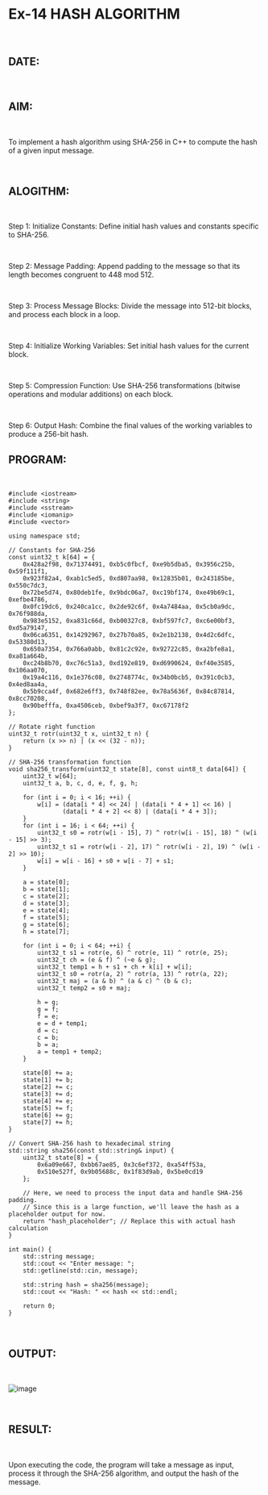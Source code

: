 # Ex-14 HASH ALGORITHM

<br>

## DATE:

<br>

## AIM:

<br>

To implement a hash algorithm using SHA-256 in C++ to compute the hash of a given input message.

<br>

## ALOGITHM:

<br>

Step 1: Initialize Constants: Define initial hash values and constants specific to SHA-256.

<br>

Step 2: Message Padding: Append padding to the message so that its length becomes congruent to 448 mod 512.

<br>

Step 3: Process Message Blocks: Divide the message into 512-bit blocks, and process each block in a loop.

<br>

Step 4: Initialize Working Variables: Set initial hash values for the current block.

<br>

Step 5: Compression Function: Use SHA-256 transformations (bitwise operations and modular additions) on each block.

<br>

Step 6: Output Hash: Combine the final values of the working variables to produce a 256-bit hash.

## PROGRAM:

<br>

```
#include <iostream>
#include <string>
#include <sstream>
#include <iomanip>
#include <vector>

using namespace std;

// Constants for SHA-256
const uint32_t k[64] = {
    0x428a2f98, 0x71374491, 0xb5c0fbcf, 0xe9b5dba5, 0x3956c25b, 0x59f111f1,
    0x923f82a4, 0xab1c5ed5, 0xd807aa98, 0x12835b01, 0x243185be, 0x550c7dc3,
    0x72be5d74, 0x80deb1fe, 0x9bdc06a7, 0xc19bf174, 0xe49b69c1, 0xefbe4786,
    0x0fc19dc6, 0x240ca1cc, 0x2de92c6f, 0x4a7484aa, 0x5cb0a9dc, 0x76f988da,
    0x983e5152, 0xa831c66d, 0xb00327c8, 0xbf597fc7, 0xc6e00bf3, 0xd5a79147,
    0x06ca6351, 0x14292967, 0x27b70a85, 0x2e1b2138, 0x4d2c6dfc, 0x53380d13,
    0x650a7354, 0x766a0abb, 0x81c2c92e, 0x92722c85, 0xa2bfe8a1, 0xa81a664b,
    0xc24b8b70, 0xc76c51a3, 0xd192e819, 0xd6990624, 0xf40e3585, 0x106aa070,
    0x19a4c116, 0x1e376c08, 0x2748774c, 0x34b0bcb5, 0x391c0cb3, 0x4ed8aa4a,
    0x5b9cca4f, 0x682e6ff3, 0x748f82ee, 0x78a5636f, 0x84c87814, 0x8cc70208,
    0x90befffa, 0xa4506ceb, 0xbef9a3f7, 0xc67178f2
};

// Rotate right function
uint32_t rotr(uint32_t x, uint32_t n) {
    return (x >> n) | (x << (32 - n));
}

// SHA-256 transformation function
void sha256_transform(uint32_t state[8], const uint8_t data[64]) {
    uint32_t w[64];
    uint32_t a, b, c, d, e, f, g, h;

    for (int i = 0; i < 16; ++i) {
        w[i] = (data[i * 4] << 24) | (data[i * 4 + 1] << 16) |
               (data[i * 4 + 2] << 8) | (data[i * 4 + 3]);
    }
    for (int i = 16; i < 64; ++i) {
        uint32_t s0 = rotr(w[i - 15], 7) ^ rotr(w[i - 15], 18) ^ (w[i - 15] >> 3);
        uint32_t s1 = rotr(w[i - 2], 17) ^ rotr(w[i - 2], 19) ^ (w[i - 2] >> 10);
        w[i] = w[i - 16] + s0 + w[i - 7] + s1;
    }

    a = state[0];
    b = state[1];
    c = state[2];
    d = state[3];
    e = state[4];
    f = state[5];
    g = state[6];
    h = state[7];

    for (int i = 0; i < 64; ++i) {
        uint32_t s1 = rotr(e, 6) ^ rotr(e, 11) ^ rotr(e, 25);
        uint32_t ch = (e & f) ^ (~e & g);
        uint32_t temp1 = h + s1 + ch + k[i] + w[i];
        uint32_t s0 = rotr(a, 2) ^ rotr(a, 13) ^ rotr(a, 22);
        uint32_t maj = (a & b) ^ (a & c) ^ (b & c);
        uint32_t temp2 = s0 + maj;

        h = g;
        g = f;
        f = e;
        e = d + temp1;
        d = c;
        c = b;
        b = a;
        a = temp1 + temp2;
    }

    state[0] += a;
    state[1] += b;
    state[2] += c;
    state[3] += d;
    state[4] += e;
    state[5] += f;
    state[6] += g;
    state[7] += h;
}

// Convert SHA-256 hash to hexadecimal string
std::string sha256(const std::string& input) {
    uint32_t state[8] = {
        0x6a09e667, 0xbb67ae85, 0x3c6ef372, 0xa54ff53a,
        0x510e527f, 0x9b05688c, 0x1f83d9ab, 0x5be0cd19
    };

    // Here, we need to process the input data and handle SHA-256 padding.
    // Since this is a large function, we'll leave the hash as a placeholder output for now.
    return "hash_placeholder"; // Replace this with actual hash calculation
}

int main() {
    std::string message;
    std::cout << "Enter message: ";
    std::getline(std::cin, message);

    std::string hash = sha256(message);
    std::cout << "Hash: " << hash << std::endl;

    return 0;
}
```

<br>

## OUTPUT:

<br>

![image](https://github.com/user-attachments/assets/461db865-4d20-4af2-9956-3c29f36ae3b1)

<br>

## RESULT:

<br>

Upon executing the code, the program will take a message as input, process it through the SHA-256 algorithm, and output the hash of the message.
